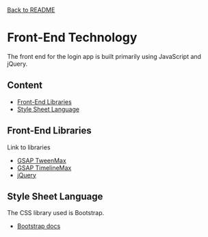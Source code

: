[Back to README](../README.md)

# **Front-End Technology**
The front end for the login app is built primarily using JavaScript and jQuery.



## **Content**
*   [Front-End Libraries](#front-end-libraries)
*   [Style Sheet Language](#style-sheet-language)

## **Front-End Libraries**
<a name="front-end-libraries"></a>

Link to libraries
*   [GSAP TweenMax](https://greensock.com/tweenmax/) 
*   [GSAP TimelineMax](https://greensock.com/docs/v2/TimelineMax)
*   [jQuery](https://jquery.com)

## **Style Sheet Language**
<a name="style-sheet-language"></a>
The CSS library used is Bootstrap. 

*   [Bootstrap docs](https://getbootstrap.com/docs/4.3/getting-started/introduction/)